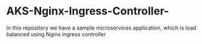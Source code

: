 # AKS-Nginx-Ingress-Controller-
In this repository we have a sample microservices application, which is load balanced using Nginx ingress controller
